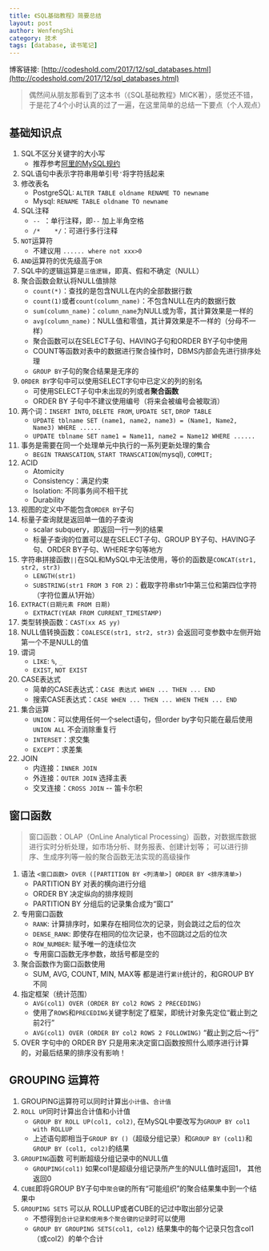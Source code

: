 ```yaml
---
title: 《SQL基础教程》简要总结
layout: post
author: WenfengShi
category: 技术
tags: [database, 读书笔记]
---
```

博客链接: [http://codeshold.com/2017/12/sql_databases.html](http://codeshold.com/2017/12/sql_databases.html)

> 偶然间从朋友那看到了这本书（《SQL基础教程》MICK著），感觉还不错，于是花了4个小时认真的过了一遍，在这里简单的总结一下要点（个人观点）


## 基础知识点
1. SQL不区分关键字的大小写
    - 推荐参考[阿里的MySQL规约](http://blog.csdn.net/jiankunking/article/details/56279259)
2. SQL语句中表示字符串用单引号`'`将字符括起来
3. 修改表名
    - PostgreSQL: `ALTER TABLE oldname RENAME TO newname`
    - Mysql: `RENAME TABLE oldname TO newname`
4. SQL注释
    - `-- `：单行注释，即`--` 加上半角空格
    - `/*    */`：可进行多行注释
5. `NOT`运算符
    - 不建议用 `...... where not xxx>0`
6. `AND`运算符的优先级高于`OR`
7. SQL中的逻辑运算是`三值逻辑`，即真、假和不确定（NULL）
8. 聚合函数会默认将NULL值排除
    - `count(*)`：查找的是包含NULL在内的全部数据行数
    - `count(1)`或者`count(column_name)`：不包含NULL在内的数据行数
    - `sum(column_name)`：`column_name`为NULL或为零，其计算效果是一样的
    - `avg(column_name)`：NULL值和零值，其计算效果是不一样的（分母不一样）
    - 聚合函数可以在SELECT子句、HAVING子句和ORDER BY子句中使用
    - COUNT等函数对表中的数据进行聚合操作时，DBMS内部会先进行排序处理
    - `GROUP BY`子句的聚合结果是无序的
9. `ORDER BY`字句中可以使用SELECT字句中已定义的列的别名
    - 可使用SELECT子句中未出现的列或者**聚合函数**
    - ORDER BY 子句中不建议使用编号（将来会被编号会被取消）
10. 两个词：`INSERT INTO`, `DELETE FROM`, `UPDATE SET`, `DROP TABLE` 
    - `UPDATE tblname SET (name1, name2, name3) = (Name1, Name2, Name3) WHERE ......`
    - `UPDATE tblname SET name1 = Name11, name2 = Name12 WHERE ......`
11. 事务是需要在同一个处理单元中执行的一系列更新处理的集合
    - `BEGIN TRANSCATION`, `START TRANSCATION`(mysql), `COMMIT;`
12. ACID
    - Atomicity
    - Consistency：满足约束
    - Isolation: 不同事务间不相干扰
    - Durability 
13. 视图的定义中不能包含`ORDER BY`子句
14. 标量子查询就是返回单一值的子查询
    - scalar subquery，即返回一行一列的结果
    - 标量子查询的位置可以是在SELECT子句、GROUP BY子句、HAVING子句、ORDER BY子句、WHERE字句等地方
1. 字符串拼接函数`||`在SQL和MySQL中无法使用，等价的函数是`CONCAT(str1, str2, str3)`
    - `LENGTH(str1)`
    - `SUBSTRING(str1 FROM 3 FOR 2)`：截取字符串str1中第三位和第四位字符（字符位置从1开始）
2. `EXTRACT(日期元素 FROM 日期)`
    - `EXTRACT(YEAR FROM CURRENT_TIMESTAMP)`
2. 类型转换函数：`CAST(xx AS yy)`
3. NULL值转换函数：`COALESCE(str1, str2, str3)` 会返回可变参数中左侧开始第一个不是NULL的值
4. 谓词
    - `LIKE`: `%`, `_`
    - `EXIST`, `NOT EXIST`
5. CASE表达式
    - 简单的CASE表达式：`CASE 表达式 WHEN ... THEN ... END`
    - 搜索CASE表达式：`CASE WHEN ... THEN ... WHEN THEN ... END`
6. 集合运算
    - `UNION`：可以使用任何一个select语句，但order by字句只能在最后使用 `UNION ALL` 不会消除重复行
    - `INTERSET`：求交集
    - `EXCEPT`：求差集
7. JOIN
    - 内连接：`INNER JOIN`
    - 外连接：`OUTER JOIN` 选择主表
    - 交叉连接：`CROSS JOIN`  --  笛卡尔积


## 窗口函数
> 窗口函数：OLAP（OnLine Analytical Processing）函数，对数据库数据进行实时分析处理，如市场分析、财务报表、创建计划等；
可以进行排序、生成序列等一般的聚合函数无法实现的高级操作

1. 语法 `<窗口函数> OVER ([PARTITION BY <列清单>] ORDER BY <排序清单>)`
    - PARTITION BY 对表的横向进行分组
    - ORDER BY 决定纵向的排序规则
    - PARTITION BY 分组后的记录集合成为“窗口”
3. 专用窗口函数
    - `RANK`: 计算排序时，如果存在相同位次的记录，则会跳过之后的位次
    - `DENSE_RANK`: 即使存在相同的位次记录，也不回跳过之后的位次
    - `ROW_NUMBER`: 赋予唯一的连续位次
    - 专用窗口函数无序参数，故括号都是空的
4. 聚合函数作为窗口函数使用
    - SUM, AVG, COUNT, MIN, MAX等 都是进行`累计`统计的，和GROUP BY 不同
5. 指定框架（统计范围）
    - `AVG(col1) OVER (ORDER BY col2 ROWS 2 PRECEDING)`
    - 使用了`ROWS`和`PRECEDING`关键字制定了框架，即统计对象先定位“截止到之前2行”
    - `AVG(col1) OVER (ORDER BY col2 ROWS 2 FOLLOWING)` “截止到之后～行”
6. OVER 字句中的 ORDER BY 只是用来决定窗口函数按照什么顺序进行计算的，对最后结果的排序没有影响！


## GROUPING 运算符
1. GROUPING运算符可以同时计算出`小计值`、`合计值`
2. `ROLL UP`同时计算出合计值和小计值
    - `GROUP BY ROLL UP(col1, col2)`, 在MySQL中要改写为`GROUP BY col1 with ROLLUP`
    - 上述语句即相当于`GROUP BY ()`（超级分组记录）和`GROUP BY (col1)`和`GROUP BY (col1, col2)`的结果
3. `GROUPING`函数 可判断超级分组记录中的NULL值
    - `GROUPING(col1)` 如果col1是超级分组记录所产生的NULL值时返回1， 其他返回0
4. `CUBE`即将GROUP BY子句中`聚合键`的所有“可能组织”的聚合结果集中到一个结果中
5. `GROUPING SETS` 可以从 ROLLUP或者CUBE的记过中取出部分记录
    - 不想得到`合计记录和使用多个聚合键的记录`时可以使用
    - `GROUP BY GROUPING SETS(col1, col2)` 结果集中的每个记录只包含col1（或col2）的单个合计







